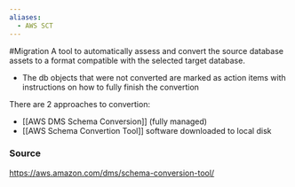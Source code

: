```yaml
---
aliases:
  - AWS SCT
---
```

#Migration 
A tool to automatically assess and convert the source database assets to a format compatible with the selected target database. 
* The db objects that were not converted are marked as action items with instructions on how to fully finish the convertion

There are 2 approaches to convertion:
* [[AWS DMS Schema Conversion]] (fully managed)
* [[AWS Schema Convertion Tool]] software downloaded to local disk
### Source
https://aws.amazon.com/dms/schema-conversion-tool/